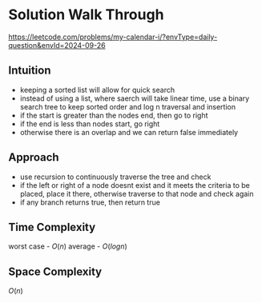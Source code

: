 # Solution Walk Through
https://leetcode.com/problems/my-calendar-i/?envType=daily-question&envId=2024-09-26

## Intuition
- keeping a sorted list will allow for quick search
- instead of using a list, where saerch will take linear time, use a binary search tree to keep sorted order and log n traversal and insertion
- if the start is greater than the nodes end, then go to right
- if the end is less than nodes start, go right
- otherwise there is an overlap and we can return false immediately

## Approach
- use recursion to continuously traverse the tree and check
- if the left or right of a node doesnt exist and it meets the criteria to be placed, place it there, otherwise traverse to that node and check again
- if any branch returns true, then return true

## Time Complexity
worst case - $O(n)$
average - $O(logn)$

## Space Complexity
$O(n)$



